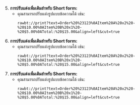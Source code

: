 5. **การปรับแต่งเพิ่มเติมสำหรับ Short form:**
   - คุณสามารถปรับแต่งรูปแบบข้อความได้ เช่น:
     ```
     rawbt://print?text=Order%20%23123%0AItem%20A%20x2%20-%20$10.00%0AItem%20B%20x1%20-%20$5.00%0ATotal:%20$15.00&align=left&cut=true
     ```
5. **การปรับแต่งเพิ่มเติมสำหรับ Short form:**
   - คุณสามารถปรับแต่งรูปแบบข้อความได้ เช่น:
     ```
     rawbt://print?text=Order%20%23123%0AItem%20A%20x2%20-%20$10.00%0AItem%20B%20x1%20-%20$5.00%0ATotal:%20$15.00&align=left&cut=true
     ```
5. **การปรับแต่งเพิ่มเติมสำหรับ Short form:**
   - คุณสามารถปรับแต่งรูปแบบข้อความได้ เช่น:
     ```
     rawbt://print?text=Order%20%23123%0AItem%20A%20x2%20-%20$10.00%0AItem%20B%20x1%20-%20$5.00%0ATotal:%20$15.00&align=left&cut=true
     ```
